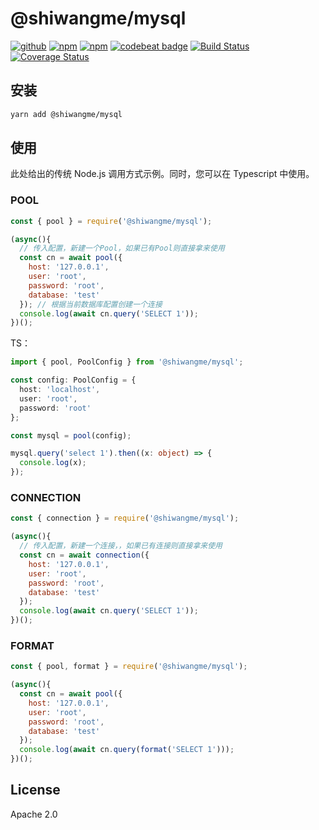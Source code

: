 # @shiwangme/mysql

[![github](https://img.shields.io/github/followers/willin.svg?style=social&label=Followers)](https://github.com/willin) [![npm](https://img.shields.io/npm/v/@shiwangme/mysql.svg)](https://npmjs.org/package/@shiwangme/mysql) [![npm](https://img.shields.io/npm/dt/@shiwangme/mysql.svg)](https://npmjs.org/package/@shiwangme/mysql) [![codebeat badge](https://codebeat.co/badges/13b9d4ff-2c65-41a2-ae6b-630f3daecb76)](https://codebeat.co/projects/github-com-shiwangme-ts-mysql-master) [![Build Status](https://travis-ci.org/shiwangme/ts-mysql.svg?branch=master)](https://travis-ci.org/shiwangme/ts-mysql) [![Coverage Status](https://coveralls.io/repos/github/shiwangme/ts-mysql/badge.svg)](https://coveralls.io/github/shiwangme/ts-mysql)

## 安装

```bash
yarn add @shiwangme/mysql
```

## 使用

此处给出的传统 Node.js 调用方式示例。同时，您可以在 Typescript 中使用。

### POOL

```js
const { pool } = require('@shiwangme/mysql');

(async(){
  // 传入配置，新建一个Pool，如果已有Pool则直接拿来使用
  const cn = await pool({
    host: '127.0.0.1',
    user: 'root',
    password: 'root',
    database: 'test'
  }); // 根据当前数据库配置创建一个连接
  console.log(await cn.query('SELECT 1'));
})();
```

TS：

```typescript
import { pool, PoolConfig } from '@shiwangme/mysql';

const config: PoolConfig = {
  host: 'localhost',
  user: 'root',
  password: 'root'
};

const mysql = pool(config);

mysql.query('select 1').then((x: object) => {
  console.log(x);
});
```

### CONNECTION

```js
const { connection } = require('@shiwangme/mysql');

(async(){
  // 传入配置，新建一个连接，，如果已有连接则直接拿来使用
  const cn = await connection({
    host: '127.0.0.1',
    user: 'root',
    password: 'root',
    database: 'test'
  });
  console.log(await cn.query('SELECT 1'));
})();
```

### FORMAT

```js
const { pool, format } = require('@shiwangme/mysql');

(async(){
  const cn = await pool({
    host: '127.0.0.1',
    user: 'root',
    password: 'root',
    database: 'test'
  });
  console.log(await cn.query(format('SELECT 1')));
})();
```

## License

Apache 2.0
